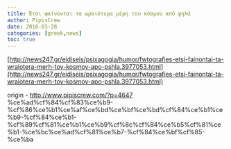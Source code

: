 ```yaml
---
title: Έτσι φαίνονται τα ωραιότερα μέρη του κόσμου από ψηλά
author: PipisCrew
date: 2016-03-28
categories: [greek,news]
toc: true
---
```


[http://news247.gr/eidiseis/psixagogia/humor/fwtografies-etsi-fainontai-ta-wraiotera-merh-toy-kosmoy-apo-pshla.3977053.html](http://news247.gr/eidiseis/psixagogia/humor/fwtografies-etsi-fainontai-ta-wraiotera-merh-toy-kosmoy-apo-pshla.3977053.html)

origin - http://www.pipiscrew.com/?p=4647 %ce%ad%cf%84%cf%83%ce%b9-%cf%86%ce%b1%ce%af%ce%bd%ce%bf%ce%bd%cf%84%ce%b1%ce%b9-%cf%84%ce%b1-%cf%89%cf%81%ce%b1%ce%b9%cf%8c%cf%84%ce%b5%cf%81%ce%b1-%ce%bc%ce%ad%cf%81%ce%b7-%cf%84%ce%bf%cf%85-%ce%ba